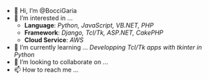 - 👋 Hi, I’m @BocciGaria
- 👀 I’m interested in ... 
   - __Language__: _Python, JavaScript, VB.NET, PHP_
   - __Framework__: _Django, Tcl/Tk, ASP.NET, CakePHP_
   - __Cloud Service__: _AWS_
- 🌱 I’m currently learning ... _Developping Tcl/Tk apps with tkinter in Python_
- 💞️ I’m looking to collaborate on ...
- 📫 How to reach me ...

<!---
BocciGaria/BocciGaria is a ✨ special ✨ repository because its `README.md` (this file) appears on your GitHub profile.
You can click the Preview link to take a look at your changes.
--->
